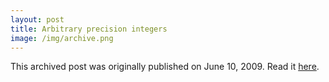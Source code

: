 ```yaml
---
layout: post
title: Arbitrary precision integers
image: /img/archive.png
---
```

This archived post was originally published on June 10, 2009. Read it [here](/alex.ciobanu.org/index8c34.html).
